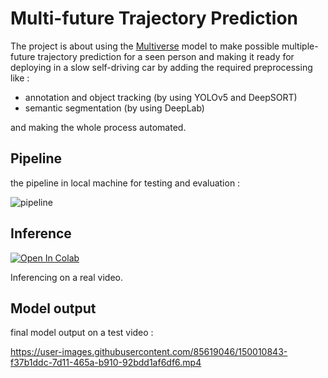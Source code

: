 
# Multi-future Trajectory Prediction

The project is about using the [Multiverse](https://github.com/JunweiLiang/Multiverse) model to make possible multiple-future trajectory prediction for a seen person 
and making it ready for deploying
in a slow self-driving car by adding the required preprocessing like :

- annotation and object tracking (by using YOLOv5 and DeepSORT)
- semantic segmentation (by using DeepLab) 

and making the whole process automated.






## Pipeline
the pipeline in local machine for testing and evaluation :


![pipeline](https://user-images.githubusercontent.com/85619046/150011116-5588fe82-07d3-4442-a708-1b4ef6ddeb26.PNG)


## Inference

[![Open In Colab](https://colab.research.google.com/assets/colab-badge.svg)](https://colab.research.google.com/drive/1djvYdiGALytXtPYzYEGwSLzoRH7QA3AJ?usp=sharing)

Inferencing on a real video.

## Model output
final model output on a test video :

https://user-images.githubusercontent.com/85619046/150010843-f37b1ddc-7d11-465a-b910-92bdd1af6df6.mp4

